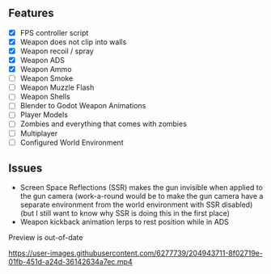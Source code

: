 ## Features
- [x] FPS controller script
- [x] Weapon does not clip into walls
- [x] Weapon recoil / spray
- [x] Weapon ADS
- [x] Weapon Ammo
- [ ] Weapon Smoke
- [ ] Weapon Muzzle Flash
- [ ] Weapon Shells
- [ ] Blender to Godot Weapon Animations
- [ ] Player Models
- [ ] Zombies and everything that comes with zombies
- [ ] Multiplayer
- [ ] Configured World Environment

## Issues
- Screen Space Reflections (SSR) makes the gun invisible when applied to the gun camera (work-a-round would be to make the gun camera have a separate environment from the world environment with SSR disabled) (but I still want to know why SSR is doing this in the first place)
- Weapon kickback animation lerps to rest position while in ADS

Preview is out-of-date

https://user-images.githubusercontent.com/6277739/204943711-8f02719e-01fb-451d-a24d-36142634a7ec.mp4
